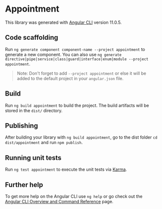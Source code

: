 # Appointment

This library was generated with [Angular CLI](https://github.com/angular/angular-cli) version 11.0.5.

## Code scaffolding

Run `ng generate component component-name --project appointment` to generate a new component. You can also use `ng generate directive|pipe|service|class|guard|interface|enum|module --project appointment`.
> Note: Don't forget to add `--project appointment` or else it will be added to the default project in your `angular.json` file. 

## Build

Run `ng build appointment` to build the project. The build artifacts will be stored in the `dist/` directory.

## Publishing

After building your library with `ng build appointment`, go to the dist folder `cd dist/appointment` and run `npm publish`.

## Running unit tests

Run `ng test appointment` to execute the unit tests via [Karma](https://karma-runner.github.io).

## Further help

To get more help on the Angular CLI use `ng help` or go check out the [Angular CLI Overview and Command Reference](https://angular.io/cli) page.
